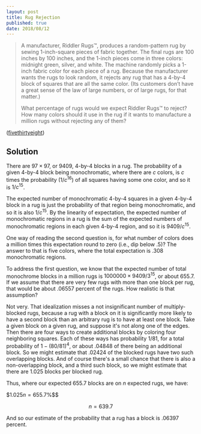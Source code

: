 ```yaml
---
layout: post
title: Rug Rejection
published: true
date: 2018/08/12
---
```


>A manufacturer, Riddler Rugs™, produces a random-pattern rug by sewing 1-inch-square pieces of fabric together. The final rugs are 100 inches by 100 inches, and the 1-inch pieces come in three colors: midnight green, silver, and white. The machine randomly picks a 1-inch fabric color for each piece of a rug. Because the manufacturer wants the rugs to look random, it rejects any rug that has a 4-by-4 block of squares that are all the same color. (Its customers don’t have a great sense of the law of large numbers, or of large rugs, for that matter.)
>
>What percentage of rugs would we expect Riddler Rugs™ to reject? How many colors should it use in the rug if it wants to manufacture a million rugs without rejecting any of them?

<!--more-->

([fivethirtyeight](https://fivethirtyeight.com/features/where-on-earth-is-the-riddler/))

## Solution

There are $97 \times 97$, or $9409$, 4-by-4 blocks in a rug.  The probability of a given 4-by-4 block being monochromatic, where there are $c$ colors, is $c$ times the probability ($1/c^{16}$) of all squares having some one color, and so it is $1/c^{15}$.

The expected number of monochromatic 4-by-4 squares in a given 4-by-4 block in a rug is just the probability of that region being monochromatic, and so it is also $1/c^{15}$. By the linearity of expectation, the expected number of monochromatic regions in a rug is the sum of the expected numbers of monochromatic regions in each given 4-by-4 region, and so it is $9409/c^{15}$. 


One way of reading the second question is, for what number of colors does a million times this expectation round to zero (i.e., dip below $.5$)? The answer to that is five colors, where the total expectation is $.308$ monochromatic regions.

To address the first question, we know that the expected number of total monochrome blocks in a million rugs is $1000000 \times 9409/3^{15}$, or about $655.7$. If we assume that there are very few rugs with more than one block per rug, that would be about $.06557$ percent of the rugs.  How realistic is that assumption? 

Not very. That idealization misses a not insignificant number of multiply-blocked rugs, because a rug with a block on it is significantly more likely to have a second block than an arbitrary rug is to have at least one block.  Take a given block on a given rug, and suppose it's not along one of the edges.  Then there are four ways to create additional blocks by coloring four neighboring squares. Each of these ways has probability $1/81$, for a total probability of $1-(80/81)^4$, or about $.04848$ of there being an additional block. So we might estimate that $.02424$ of the blocked rugs have two such overlapping blocks. And of course there's a small chance that there is also a non-overlapping block, and a third such block, so we might estimate that there are $1.025$ blocks per blocked rug. 

Thus, where our expected $655.7$ blocks are on $n$ expected rugs, we have:

$$1.025n = 655.7$%$$

$$n = 639.7$$

And so our estimate of the probability that a rug has a block is $.06397$ percent.

<br>
